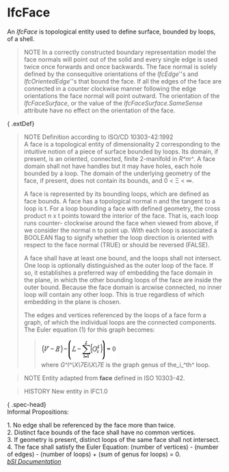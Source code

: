 IfcFace
=======
An _IfcFace_ is topological entity used to define surface, bounded by loops,
of a shell.  
  
> NOTE  In a correctly constructed boundary representation model the face
> normals will point out of the solid and every single edge is used twice once
> forwards and once backwards. The face normal is solely defined by the
> consequitive orientations of the _IfcEdge_''s and _IfcOrientedEdge_''s that
> bound the face. If all the edges of the face are connected in a counter
> clockwise manner following the edge orientations the face normal will point
> outward. The orientation of the _IfcFaceSurface_, or the value of the
> _IfcFaceSurface.SameSense_ attribute have no effect on the orientation of
> the face.  
  
{ .extDef}  
> NOTE  Definition according to ISO/CD 10303-42:1992  
> A face is a topological entity of dimensionality 2 corresponding to the
> intuitive notion of a piece of surface bounded by loops. Its domain, if
> present, is an oriented, connected, finite 2-manifold in _R^m^_. A face
> domain shall not have handles but it may have holes, each hole bounded by a
> loop. The domain of the underlying geometry of the face, if present, does
> not contain its bounds, and 0 < Ξ < ∞.  
>  
> A face is represented by its bounding loops, which are defined as face
> bounds. A face has a topological normal n and the tangent to a loop is t.
> For a loop bounding a face with defined geometry, the cross product n x t
> points toward the interior of the face. That is, each loop runs counter-
> clockwise around the face when viewed from above, if we consider the normal
> n to point up. With each loop is associated a BOOLEAN flag to signify
> whether the loop direction is oriented with respect to the face normal
> (TRUE) or should be reversed (FALSE).  
>  
> A face shall have at least one bound, and the loops shall not intersect. One
> loop is optionally distinguished as the outer loop of the face. If so, it
> establishes a preferred way of embedding the face domain in the plane, in
> which the other bounding loops of the face are inside the outer bound.
> Because the face domain is arcwise connected, no inner loop will contain any
> other loop. This is true regardless of which embedding in the plane is
> chosen.  
>  
> The edges and vertices referenced by the loops of a face form a graph, of
> which the individual loops are the connected components. The Euler equation
> (1) for this graph becomes:  
>> ![Image](figures/ifcface-math1.gif)  
> where _G^l^\X\7Ei\X\7E_ is the graph genus of the_i_^th^ loop.  
  
> NOTE  Entity adapted from **face** defined in ISO 10303-42.  
  
> HISTORY  New entity in IFC1.0  
  
{ .spec-head}  
Informal Propositions:  
  
1\. No edge shall be referenced by the face more than twice.  
2\. Distinct face bounds of the face shall have no common vertices.  
3\. If geometry is present, distinct loops of the same face shall not
intersect.  
4\. The face shall satisfy the Euler Equation: (number of vertices) - (number
of edges) - (number of loops) + (sum of genus for loops) = 0.  
[ _bSI
Documentation_](https://standards.buildingsmart.org/IFC/DEV/IFC4_2/FINAL/HTML/schema/ifctopologyresource/lexical/ifcface.htm)


